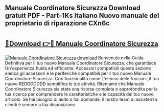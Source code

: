 ## Manuale Coordinatore Sicurezza Download gratuit PDF - Part-1Ks Italiano Nuovo manuale del proprietario di riparazione CXn6c

# <h2><a href="http://dfdp3p.blite.top/?on=Manuale+Coordinatore+Sicurezza">🔗Download 👉🔴 Manuale Coordinatore Sicurezza</a></h2>

[![Manuale Coordinatore Sicurezza download](https://i.imgur.com/lujVjoI.png)](http://dfdp3p.blite.top/?on=Manuale+Coordinatore+Sicurezza)
Benvenuto nella Guida Definitiva per il tuo nuovo Manuale Coordinatore Sicurezza, che garantisce Un'esperienza fluida ed efficiente. Accessori compatibili questa sezione elenca gli accessori e le periferiche compatibili per il tuo nuovo Manuale Coordinatore Sicurezza. Con funzionalità come L'elenco delle funzioni, il tuo nuovo REDDDDDDD semplifica le tue attività. Riteniamo che Manuale Coordinatore Sicurezza sia stata una risorsa completa e approfondita per la tua ricerca per comprendere le caratteristiche e le capacità del tuo nuovo articolo. Se hai bisogno di aiuto o hai domande, il nostro team di assistenza clienti è sempre a tua disposizione.

